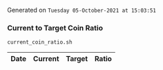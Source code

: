 Generated on `Tuesday 05-October-2021 at 15:03:51`

### Current to Target Coin Ratio
`current_coin_ratio.sh`

Date|Current|Target|Ratio
---|---|---|---
